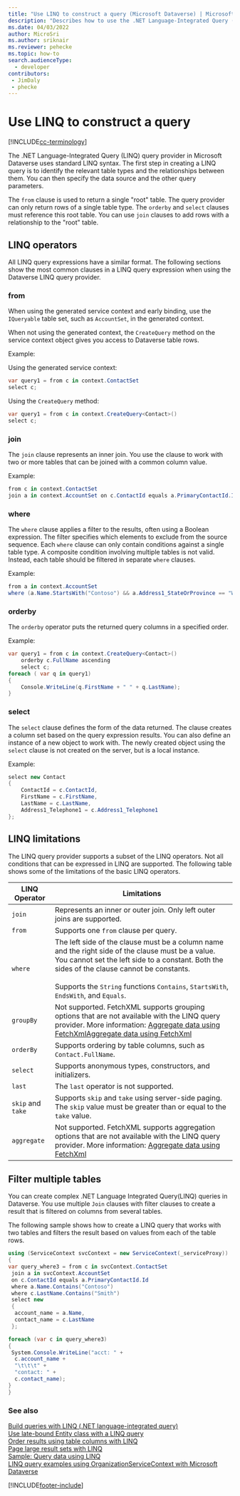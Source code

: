 ```yaml
---
title: "Use LINQ to construct a query (Microsoft Dataverse) | Microsoft Docs" # Intent and product brand in a unique string of 43-59 chars including spaces
description: "Describes how to use the .NET Language-Integrated Query (LINQ) query provider to construct a Microsoft Dataverse query." # 115-145 characters including spaces. This abstract displays in the search result.
ms.date: 04/03/2022
author: MicroSri
ms.author: sriknair
ms.reviewer: pehecke
ms.topic: how-to
search.audienceType: 
  - developer
contributors:
 - JimDaly
 - phecke
---
```


# Use LINQ to construct a query

[!INCLUDE[cc-terminology](../includes/cc-terminology.md)]

The .NET Language-Integrated Query (LINQ) query provider in Microsoft Dataverse uses standard LINQ syntax. The first step in creating a LINQ query is to identify the relevant table types and the relationships between them. You can then specify the data source and the other query parameters.  

The `from` clause is used to return a single "root" table. The query provider can only return rows of a single table type. The `orderby` and `select` clauses must reference this root table. You can use `join` clauses to add rows with a relationship to the "root" table.  

<a name="bkmk_operators"></a>

## LINQ operators

All LINQ query expressions have a similar format. The following sections show the most common clauses in a LINQ query expression when using the Dataverse LINQ query provider.  

### from

When using the generated service context and early binding, use the `IQueryable` table set, such as `AccountSet`, in the generated context.  

When not using the generated context, the `CreateQuery` method on the service context object gives you access to Dataverse table rows.  

Example:  

Using the generated service context:  

```csharp  
var query1 = from c in context.ContactSet  
select c;  
```  

Using the `CreateQuery` method:  

```csharp  
var query1 = from c in context.CreateQuery<Contact>()  
select c;  
```  

### join

 The `join` clause represents an inner join. You use the clause to work with two or more tables that can be joined with a common column value.

 Example:  

```csharp  
from c in context.ContactSet  
join a in context.AccountSet on c.ContactId equals a.PrimaryContactId.Id  
```  

### where

The `where` clause applies a filter to the results, often using a Boolean expression. The filter specifies which elements to exclude from the source sequence. Each `where` clause can only contain conditions against a single table type. A composite condition involving multiple tables is not valid. Instead, each table should be filtered in separate `where` clauses.  

Example:  

```csharp  
from a in context.AccountSet  
where (a.Name.StartsWith("Contoso") && a.Address1_StateOrProvince == "WA")  
```  

### orderby

The `orderby` operator puts the returned query columns in a specified order.  

Example:  

```csharp  
var query1 = from c in context.CreateQuery<Contact>()     
    orderby c.FullName ascending     
    select c;  
foreach ( var q in query1)     
{  
    Console.WriteLine(q.FirstName + " " + q.LastName);     
}  
```  

### select

The `select` clause defines the form of the data returned. The clause creates a column set based on the query expression results. You can also define an instance of a new object to work with. The newly created object using the `select` clause is not created on the server, but is a local instance.  

 Example:  

```csharp  
select new Contact     
{  
    ContactId = c.ContactId,  
    FirstName = c.FirstName,  
    LastName = c.LastName,  
    Address1_Telephone1 = c.Address1_Telephone1     
};  
```  

<a name="limitations"></a>

## LINQ limitations  

The LINQ query provider supports a subset of the LINQ operators. Not all conditions that can be expressed in LINQ are supported. The following table shows some of the limitations of the basic LINQ operators.  

|   LINQ Operator   |Limitations|
|-------------------|-----------|
|`join`|Represents an inner or outer join. Only left outer joins are supported.|
|`from`|Supports one `from` clause per query.|
|`where`|The left side of the clause must be a column name and the right side of the clause must be a value. You cannot set the left side to a constant. Both the sides of the clause cannot be constants.<br /><br /> Supports the `String` functions `Contains`, `StartsWith`, `EndsWith`, and `Equals`. |
|`groupBy`|Not supported. FetchXML supports grouping options that are not available with the LINQ query provider. More information: [Aggregate data using FetchXml](../fetchxml/aggregate-data.md)[Aggregate data using FetchXml](../fetchxml/aggregate-data.md)|
|`orderBy`|Supports ordering by table columns, such as `Contact.FullName`.      |
|`select`|Supports anonymous types, constructors, and initializers.  |
|`last`|The `last` operator is not supported.   |
|`skip` and `take`|Supports `skip` and `take` using server-side paging. The `skip` value must be greater than or equal to the `take` value.       |
|`aggregate`|  Not supported. FetchXML supports aggregation options that are not available with the LINQ query provider. More information: [Aggregate data using FetchXml](../fetchxml/aggregate-data.md)|

<a name="filter"></a>

## Filter multiple tables

 You can create complex .NET Language Integrated Query(LINQ) queries in Dataverse. You use multiple `Join` clauses with filter clauses to create a result that is filtered on columns from several tables.  

 The following sample shows how to create a LINQ query that works with two tables and filters the result based on values from each of the table rows.  

 ```csharp
 using (ServiceContext svcContext = new ServiceContext(_serviceProxy))
{
 var query_where3 = from c in svcContext.ContactSet
  join a in svcContext.AccountSet
  on c.ContactId equals a.PrimaryContactId.Id
  where a.Name.Contains("Contoso")
  where c.LastName.Contains("Smith")
  select new
  {
   account_name = a.Name,
   contact_name = c.LastName
  };

 foreach (var c in query_where3)
 {
  System.Console.WriteLine("acct: " +
   c.account_name +
   "\t\t\t" +
   "contact: " +
   c.contact_name);
 }
}
 ```

### See also

[Build queries with LINQ (.NET language-integrated query)](build-queries-with-linq-net-language-integrated-query.md)<br />
[Use late-bound Entity class with a LINQ query](use-late-bound-entity-class-linq-query.md)<br />
[Order results using table columns with LINQ](order-results-entity-attributes-linq.md)<br />
[Page large result sets with LINQ](page-large-result-sets-linq.md)<br />
[Sample: Query data using LINQ](samples/query-using-linq.md)<br />
[LINQ query examples using OrganizationServiceContext with Microsoft Dataverse](linq-query-examples.md)<br />

[!INCLUDE[footer-include](../../../includes/footer-banner.md)]
